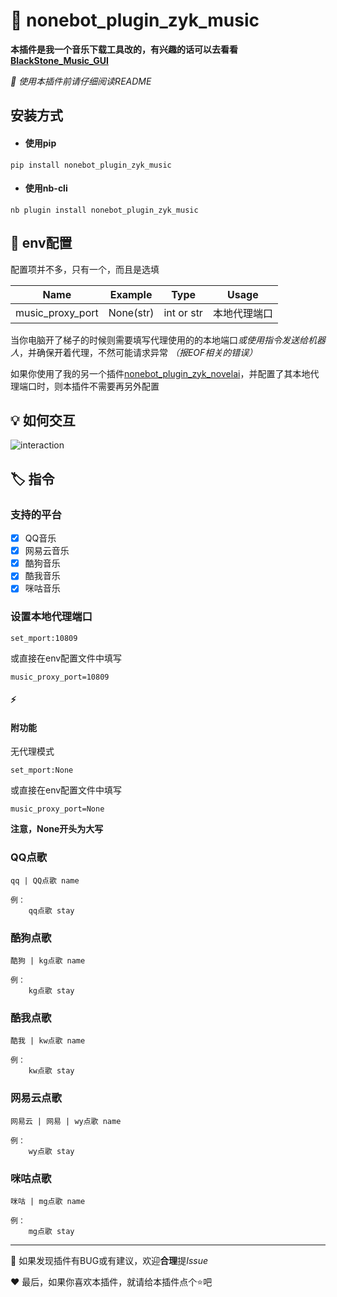 # :memo: nonebot_plugin_zyk_music

**本插件是我一个音乐下载工具改的，有兴趣的话可以去看看[BlackStone_Music_GUI](https://github.com/ZYKsslm/BlackStone_Music_GUI)**

*:page_facing_up: 使用本插件前请仔细阅读README*

## 安装方式
- #### 使用pip
```
pip install nonebot_plugin_zyk_music
```
- #### 使用nb-cli
```
nb plugin install nonebot_plugin_zyk_music
```

## :wrench: env配置
配置项并不多，只有一个，而且是选填

|       Name       |  Example  |    Type    | Usage  |
|:----------------:|:---------:|:----------:|:------:|
| music_proxy_port | None(str) | int or str | 本地代理端口 |

当你电脑开了梯子的时候则需要填写代理使用的的本地端口*或使用指令发送给机器人*，并确保开着代理，不然可能请求异常 *（报EOF相关的错误）*

如果你使用了我的另一个插件[nonebot_plugin_zyk_novelai](https://github.com/ZYKsslm/nonebot_plugin_zyk_novelai)，并配置了其本地代理端口时，则本插件不需要再另外配置

## :bulb: 如何交互
![interaction](interaction.gif)

## :label: 指令
### 支持的平台
- [x] QQ音乐
- [x] 网易云音乐
- [x] 酷狗音乐
- [x] 酷我音乐
- [x] 咪咕音乐

### 设置本地代理端口
```
set_mport:10809
```
或直接在env配置文件中填写
 ```
music_proxy_port=10809
 ```

#### :zap:
#### 附功能
无代理模式
```
set_mport:None
```
或直接在env配置文件中填写
```
music_proxy_port=None
```
**注意，None开头为大写**

### QQ点歌
```
qq | QQ点歌 name

例：
    qq点歌 stay
```

### 酷狗点歌
```
酷狗 | kg点歌 name

例：
    kg点歌 stay
```

### 酷我点歌
```
酷我 | kw点歌 name

例：
    kw点歌 stay
```

### 网易云点歌
```
网易云 | 网易 | wy点歌 name

例：
    wy点歌 stay
```

### 咪咕点歌
```
咪咕 | mg点歌 name

例：
    mg点歌 stay
```



---
:bug: 如果发现插件有BUG或有建议，欢迎**合理**提*Issue*

:heart: 最后，如果你喜欢本插件，就请给本插件点个:star:吧